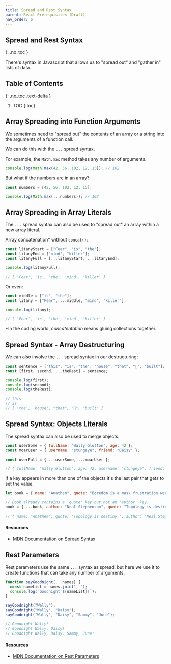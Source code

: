 ```yaml
---
title: Spread and Rest Syntax
parent: React Prerequisites (Draft)
nav_order: 6
---
```


<!--prettier-ignore-start-->
## Spread and Rest Syntax 
{: .no_toc }

There's syntax in Javascript that allows us to "spread out" and "gather in" lists of data.

## Table of Contents
{: .no_toc .text-delta }  

1. TOC
{:toc}

<!--prettier-ignore-end-->

## Array Spreading into Function Arguments

We sometimes need to "spread out" the contents of an array or a string into the arguments of a function call.

We can do this with the `...` spread syntax.

For example, the `Math.max` method takes any number of arguments.

```javascript
console.log(Math.max(42, 56, 102, 12, 15)); // 102
```

But what if the numbers are in an array?

```javascript
const numbers = [42, 56, 102, 12, 15];

console.log(Math.max(...numbers)); // 102
```

## Array Spreading in Array Literals

The `...` spread syntax can also be used to "spread out" an array within a new array literal.

Array concatenation\* without `concat()`:

```javascript
const litanyStart = ["Fear", "is", "the"];
const litanyEnd = ["mind", "killer"];
const litanyFull = [...litanyStart, ...litanyEnd];

console.log(litanyFull);

// [ 'Fear', 'is', 'the', 'mind', 'killer' ]
```

Or even:

```javascript
const middle = ["is", "the"];
const litany = ["Fear", ...middle, "mind", "killer"];

console.log(litany);

// [ 'Fear', 'is', 'the', 'mind', 'killer' ]
```

\*In the coding world, _concatentation_ means gluing collections together.

## Spread Syntax - Array Destructuring

We can also involve the `...` spread syntax in our destructuring:

```javascript
const sentence = ["this", "is", "the", "house", "that", "🦆", "built"];
const [first, second, ...theRest] = sentence;

console.log(first);
console.log(second);
console.log(theRest);

// this
// is
// [ 'the', 'house", "that", "🦆", "built" ]
```

## Spread Syntax: Objects Literals

The spread syntax can also be used to merge objects.

```javascript
const userSome = { fullName: "Wally Glutton", age: 42 };
const moarUser = { username: "stungeye", friend: "Daisy" };

const userFull = { ...userSome, ...moarUser };

// { fullName: "Wally Glutton", age: 42, username: "stungeye", friend: "Daisy" }
```

If a key appears in more than one of the objects it's the last pair that gets to set the value.

```javascript
let book = { name: "Anathem", quote: "Boredom is a mask frustration wears." };

// Book already contains a 'quote' key but not an 'author' key.
book = { ...book, author: "Neal Stephenson", quote: "Topology is destiny." };

// { name: "Anathem", quote: "Topology is destiny.", author: "Neal Stephenson" }
```

#### Resources

- [MDN Documentation on Spread Syntax](https://developer.mozilla.org/en-US/docs/Web/JavaScript/Reference/Operators/Spread_syntax)

## Rest Parameters

Rest parameters use the same `...` syntax as spread, but here we use it to create functions that can take any number of arguments.

```javascript
function sayGoodnight(...names) {
  const nameList = names.join(", ");
  console.log(`Goodnight ${nameList}!`);
}

sayGoodnight("Wally");
sayGoodnight("Wally", "Daisy");
sayGoodnight("Wally", "Daisy", "Sammy", "June");

// Goodnight Wally!
// Goodnight Wally, Daisy!
// Goodnight Wally, Daisy, Sammy, June!
```

#### Resources

- [MDN Documentation on Rest Parameters](https://developer.mozilla.org/en-US/docs/Web/JavaScript/Reference/Functions/rest_parameters)
